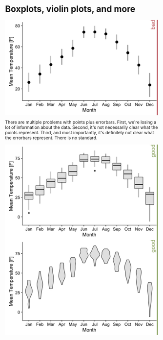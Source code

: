 
# Boxplots, violin plots, and more



<img src="boxplots_violins_files/figure-html/points-errorbars-1.png" width="576" style="display: block; margin: auto;" />

There are multiple problems with points plus errorbars. First, we're losing a lot of information about the data. Second, it's not necessarily clear what the points represent. Third, and most importantly, it's definitely not clear what the errorbars represent. There is no standard.


<img src="boxplots_violins_files/figure-html/boxplots-1.png" width="576" style="display: block; margin: auto;" />

<img src="boxplots_violins_files/figure-html/violin-plots-1.png" width="576" style="display: block; margin: auto;" />
